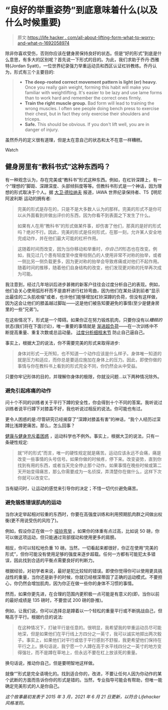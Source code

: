 # “良好的举重姿势”到底意味着什么(以及什么时候重要)

> 原文:[https://life hacker . com/all-about-lifting-form-what-to-worry-and-what-n-1692058974](https://lifehacker.com/all-about-lifting-form-what-to-worry-about-and-what-n-1692058974)

除非你喜欢受伤，否则你应该在健身房保持良好的状态。但是“好的形式”到底是什么意思，有多大的区别呢？首先说一下形式的目的。为此，我们求助于乔丹·西雅特(Jordan Syatt)，一位世界纪录强力举重运动员和西区认证杠铃教练。乔丹认为，形式有三个主要目的:

> *   **The deep-rooted correct movement pattern is light (er) heavy.** Once you really gain weight, forming this habit will make you familiar with weightlifting. It's easier to be lazy and use lame forms than to work hard and remember the correct ones firmly.
> *   **Train the right muscle group.** Bad form will lead to training the wrong muscles. I often see people doing bench press to exercise their chest, but in fact they only exercise their shoulders and triceps.
> *   **Safe.** This should be obvious. If you don't lift well, you are in danger of injury.

虽然乔丹的定义很有道理，但是太在意自己的状态和太不在意一样糟糕。

Watch

## 健身房里有“教科书式”这种东西吗？

有一种观念认为，存在完美或“教科书”形式这种东西。例如，在杠铃深蹲上，有一个“理想的”脚距、深蹲深度、头部倾斜度等等。但教科书形式是一个神话，因为理想的形式取决于个人。据 [大卫·德拉纳夫](https://www.dellanave.com/) 报道，IAWA 世界纪录保持者、T5【明尼阿波利斯 运动的拥有者:

> 完美的形式是存在的，只是不是大多数人认为的那样。完美的形式不是你可以从外面看到并做出评价的东西，因为你看不到表面之下发生了什么。
> 
> 如果有人在用“教科书”的形式做某件事，却伤害了他们，那真的是好的形式吗？绝对不行。因此，完美的形式是任何形式，在那一刻，允许某人安全地完成动作，并在他们最大可能的杠杆作用。

> 这随着时间而改变，因为当你移动和举重时，*你自己的*形态也在改变。例如，我见过几个患有轻度至中度脊柱侧凸的人使用非常不对称的抬举，或者一侧比另一侧负载更多，因为更对称的抬举会导致疼痛或对他们不起作用。随着时间的推移，随着他们自身结构的改变，他们发现更对称的托举再次成为可能。

我注意到，经过几年培训后进步甚微的新客户往往会过度分析自己的表现。例如，他们会关心使用弧形杆而不是直杆进行杠铃弯曲，因为他们在某处读到前者“显示出最佳的二头肌收缩”或者，也许他们能够增加杠铃深蹲的负荷，但没有这样做，因为这会让他们的膝盖越过脚趾——这是他们被告知要避免的事情(至少是健身房里的一些“兄弟”)。

在这些情况下，形式是一个障碍。如果你正在努力锻炼肌肉，只要你没有以*糟糕的*状态(我们将在下面讨论)，唯一重要的事情就是 [渐进超负荷](http://en.wikipedia.org/wiki/Progressive_overload)——在一次训练中不断提高重量、重复次数或总运动量。 [过度分析细枝末节](http://www.bodyrecomposition.com/fat-loss/fundamental-principles-versus-minor-details.html/) 防止自己逼自己。

事实上，根据大卫的说法，你不需要完美的形式来取得进步:

> 身体对形式一无所知，也不知道一个动作应该是什么样子。身体唯一知道的就是压力和适应，而你总是要适应施加在身体上的压力。因此，即使你做的事情与你在教科书上看到的形式完全不同，你仍然会从中受益。

只要你牢记形体的目的，并理解你身体的极限，你就没问题...以下两种情况除外。

### 避免引起疼痛的动作

问十个不同的训练者关于平行下蹲的安全性，你会得到十个不同的答案。我听说过训练者说平行蹲下对膝盖不好，我也听说过相反的说法。你可能也有过。

更令人困惑的是:尽管研究已经揭穿了“深蹲对膝盖有害”的神话，“我个人经历过深蹲比浅蹲更痛苦。那么，怎么回事？

[健康与健身充斥着困惑](http://lifehacker.com/why-theres-so-much-confusion-over-nutrition-and-fitness-1572870867) ，运动科学也不例外。事实上，根据大卫的说法，只有一条硬性规定:

> 就“坏的形式”而言，唯一的硬性规定就是痛苦。运动应该永远不会痛，痛是改变一些事情的头号信号。如果你做的时候疼，停下来。改变姿势，直到你找到有用的东西，或者当天完全停止那个动作。如果事情在晚些时候或第二天开始变得痛苦，那么你需要成为一名侦探，弄清楚你在做什么，这样下次你就可以改变它。

当有疑问时，让运动的感觉来引导你的决定；不惜一切代价避免痛苦。

### 避免锻炼错误肌肉的运动

当你决定举起相对较重的东西时，你要在高强度训练和利用预期肌肉群之间做出权衡(更不用说受伤的风险了)。

例如，假设你正在做一个 [哑铃弯举](https://www.youtube.com/watch?v=av7-8igSXTs) 。如果你的体重有点过高，比如说 50 磅，你可以做这项运动，但只能通过背部摆动和使用更多的肩膀。

相反，你可以轻松地负重 10 磅。当然，一切看起来都很好，你正在使用“完美的形式”，但你可能没有使用足够的强度来逐步超载。任何一方都有可能犯太多错误，因此找到合适的平衡点需要良好的判断力。

根据经验，对初学者来说，最好是犯比较轻的错误。即使你觉得你可以使用更具挑战性的重量，当你还是新手的时候，你就已经根深蒂固了正确的运动模式。不要担心，你仍然会增加肌肉，因为你正在做一些你的身体不习惯的事情。

然而，如果你更先进，在合理的范围内更积极一点可能是有意义的(即，当你以前的最好成绩是 135 磅时，不要尝试 200 磅的卧推)。

例如，让我们说，你可以选择总是蹲着以一个轻松的重量平行或不断挑战自己，但略高于平行。根据约旦的说法:

> 在这种情况下，打破平行是任意的。很明显，我希望我的举重运动员尽可能地深，但是如果他们在平行线上方四分之一英寸，我可以诚实地掷出两次骰子。事实上，如果他们对平行或低于平行感到不舒服，我更希望他们保持在平行之上。换句话说，我宁愿一个人蹲在高于水平线四分之一英寸的地方变得强壮，而不是蹲在草地上，但永远不要在杠上放该死的重量。

换句话说，推动你自己，但是要明智地这样做。

就像“”形式是完全语境化的。找到适合你的，改进，不要让任何人因为你动作的某个武断的方面而告诉你你的形式是错的。当然，专业指导可能会有帮助，但唯一能确定完美形式的人是你自己。

*这个故事最初发表于 2015 年 3 月，2021 年 6 月 21 日更新，以符合 Lifehacker 风格准则。*